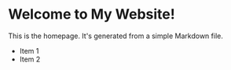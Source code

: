 # Welcome to My Website!
This is the homepage. It's generated from a simple Markdown file.
- Item 1
- Item 2